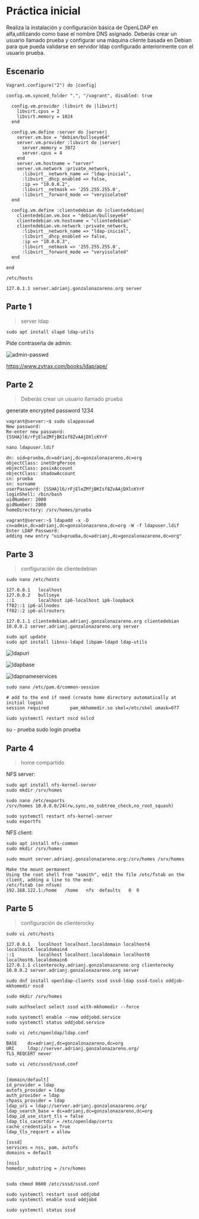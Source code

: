 # Práctica inicial

Realiza la instalación y configuración básica de OpenLDAP en alfa,utilizando como base el nombre DNS asignado. Deberás crear un usuario llamado prueba y configurar una máquina cliente basada en Debian para que pueda validarse en servidor ldap configurado anteriormente con el usuario prueba.

## Escenario

```shell
Vagrant.configure("2") do |config|

config.vm.synced_folder ".", "/vagrant", disabled: true

  config.vm.provider :libvirt do |libvirt|
    libvirt.cpus = 2
    libvirt.memory = 1024
  end

  config.vm.define :server do |server|
    server.vm.box = "debian/bullseye64"
    server.vm.provider :libvirt do |server|
      server.memory = 3072
      server.cpus = 4
    end
    server.vm.hostname = "server"
    server.vm.network :private_network,
      :libvirt__network_name => "ldap-inicial",
      :libvirt__dhcp_enabled => false,
      :ip => "10.0.0.2",
      :libvirt__netmask => '255.255.255.0',
      :libvirt__forward_mode => "veryisolated"
  end

  config.vm.define :clientedebian do |clientedebian|
    clientedebian.vm.box = "debian/bullseye64"
    clientedebian.vm.hostname = "clientedebian"
    clientedebian.vm.network :private_network,
      :libvirt__network_name => "ldap-inicial",
      :libvirt__dhcp_enabled => false,
      :ip => "10.0.0.3",
      :libvirt__netmask => '255.255.255.0',
      :libvirt__forward_mode => "veryisolated"
  end

end
```

`/etc/hosts`

```shell
127.0.1.1 server.adrianj.gonzalonazareno.org server
```




## Parte 1

> server ldap

```shell
sudo apt install slapd ldap-utils
```

Pide contraseña de admin:

![admin-passwd](https://i.imgur.com/A0R6dfu.png)

https://www.zytrax.com/books/ldap/ape/










## Parte 2

> Deberás crear un usuario llamado prueba

generate encrypted password 1234

```shell
vagrant@server:~$ sudo slappasswd
New password:
Re-enter new password:
{SSHA}l6/rFjEleZMfjBKIsf8ZvAAjDXlcKYrF
```

```shell
nano ldapuser.ldif
```

```shell
dn: uid=prueba,dc=adrianj,dc=gonzalonazareno,dc=org
objectClass: inetOrgPerson
objectClass: posixAccount
objectClass: shadowAccount
cn: prueba
sn: surname
userPassword: {SSHA}l6/rFjEleZMfjBKIsf8ZvAAjDXlcKYrF
loginShell: /bin/bash
uidNumber: 2000
gidNumber: 2000
homeDirectory: /srv/homes/prueba
```

```shell
vagrant@server:~$ ldapadd -x -D cn=admin,dc=adrianj,dc=gonzalonazareno,dc=org -W -f ldapuser.ldif
Enter LDAP Password:
adding new entry "uid=prueba,dc=adrianj,dc=gonzalonazareno,dc=org"
```








## Parte 3

> configuración de clientedebian

```shell
sudo nano /etc/hosts
```

```shell
127.0.0.1	localhost
127.0.0.2	bullseye
::1	        localhost ip6-localhost ip6-loopback
ff02::1	ip6-allnodes
ff02::2	ip6-allrouters

127.0.1.1 clientedebian.adrianj.gonzalonazareno.org clientedebian
10.0.0.2 server.adrianj.gonzalonazareno.org server
```



```shell
sudo apt update
sudo apt install libnss-ldapd libpam-ldapd ldap-utils
```

![ldapuri](https://i.postimg.cc/nV7hwzbx/ldap-client-uri.png)

![ldapbase](https://i.postimg.cc/zvfpvM1S/ldapbase.png)

![ldapnameservices](https://i.postimg.cc/BnhFQ6ny/ldapservices.png)





```shell
sudo nano /etc/pam.d/common-session
```

```shell
# add to the end if need (create home directory automatically at initial login)
session required        pam_mkhomedir.so skel=/etc/skel umask=077
```

```shell
sudo systemctl restart nscd nslcd
```



su - prueba
sudo login prueba






## Parte 4

> home compartido

NFS server:

```shell
sudo apt install nfs-kernel-server
sudo mkdir /srv/homes

sudo nano /etc/exports
/srv/homes 10.0.0.0/24(rw,sync,no_subtree_check,no_root_squash)

sudo systemctl restart nfs-kernel-server
sudo exportfs
```


NFS client:

```shell
sudo apt install nfs-common
sudo mkdir /srv/homes

sudo mount server.adrianj.gonzalonazareno.org:/srv/homes /srv/homes
```


```shell
Make the mount permanent
Using the root shell from "asmith", edit the file /etc/fstab on the client, adding a line to the end:
/etc/fstab (on nfsvm)
192.168.122.1:/home   /home   nfs  defaults   0  0
```





## Parte 5

> configuración de clienterocky

```shell
sudo vi /etc/hosts
```

```shell
127.0.0.1   localhost localhost.localdomain localhost4 localhost4.localdomain4
::1         localhost localhost.localdomain localhost6 localhost6.localdomain6
127.0.1.1 clienterocky.adrianj.gonzalonazareno.org clienterocky
10.0.0.2 server.adrianj.gonzalonazareno.org server
```



```shell
sudo dnf install openldap-clients sssd sssd-ldap sssd-tools oddjob-mkhomedir nscd

sudo mkdir /srv/homes
```


```shell
sudo authselect select sssd with-mkhomedir --force
```

```shell
sudo systemctl enable --now oddjobd.service
sudo systemctl status oddjobd.service
```




```shell
sudo vi /etc/openldap/ldap.conf

BASE    dc=adrianj,dc=gonzalonazareno,dc=org
URI     ldap://server.adrianj.gonzalonazareno.org/
TLS_REQCERT never
```




```shell
sudo vi /etc/sssd/sssd.conf


[domain/default]
id_provider = ldap
autofs_provider = ldap
auth_provider = ldap
chpass_provider = ldap
ldap_uri = ldap://server.adrianj.gonzalonazareno.org/
ldap_search_base = dc=adrianj,dc=gonzalonazareno,dc=org
ldap_id_use_start_tls = false
ldap_tls_cacertdir = /etc/openldap/certs
cache_credentials = True
ldap_tls_reqcert = allow

[sssd]
services = nss, pam, autofs
domains = default

[nss]
homedir_substring = /srv/homes


sudo chmod 0600 /etc/sssd/sssd.conf

sudo systemctl restart sssd oddjobd
sudo systemctl enable sssd oddjobd

sudo systemctl status sssd
```











